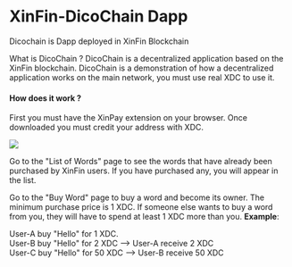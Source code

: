 # XinFin-DicoChain Dapp
Dicochain is Dapp deployed in XinFin Blockchain

What is DicoChain ? DicoChain is a decentralized application based on the XinFin blockchain. DicoChain is a demonstration of how a decentralized application works on the main network, you must use real XDC to use it.

#### How does it work ?

First you must have the XinPay extension on your browser. Once downloaded you must credit your address with XDC.

![](https://i.ibb.co/f10jp4Z/Capture-d-e-cran-2021-04-20-a-17-03-33.png)

  
Go to the "List of Words" page to see the words that have already been purchased by XinFin users. If you have purchased any, you will appear in the list.

Go to the "Buy Word" page to buy a word and become its owner. The minimum purchase price is 1 XDC. If someone else wants to buy a word from you, they will have to spend at least 1 XDC more than you. **Example**:

User-A buy "Hello" for 1 XDC.  
User-B buy "Hello" for 2 XDC --> User-A receive 2 XDC  
User-C buy "Hello" for 50 XDC --> User-B receive 50 XDC
